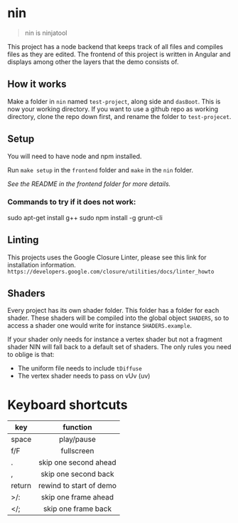 # nin

> nin is ninjatool

This project has a node backend that keeps track of all files and compiles files as they are edited.
The frontend of this project is written in Angular and displays among other the layers that the demo consists of.

## How it works
Make a folder in `nin` named `test-project`, along side and `dasBoot`. This is now your working directory.
If you want to use a github repo as working directory, clone the repo down first, and rename the folder to `test-projecet`.

## Setup

You will need to have node and npm installed.

Run `make setup` in the `frontend` folder and `make` in the `nin` folder.

*See the README in the frontend folder for more details.*


### Commands to try if it does not work:

sudo apt-get install g++
sudo npm install -g grunt-cli

## Linting
This projects uses the Google Closure Linter, please see this link for installation information.
`https://developers.google.com/closure/utilities/docs/linter_howto`

## Shaders

Every project has its own shader folder.
This folder has a folder for each shader.
These shaders will be compiled into the global object `SHADERS`, so to access a shader one would write for instance `SHADERS.example`.

If your shader only needs for instance a vertex shader but not a fragment shader NIN will fall back to a default set of shaders.
The only rules you need to oblige is that:
- The uniform file needs to include `tDiffuse`
- The vertex shader needs to pass on vUv (uv)

# Keyboard shortcuts

| key | function |
| ----|:--------:|
|space|play/pause|
| f/F |fullscreen|
|  .  |skip one second ahead|
|  ,  |skip one second back |
|return| rewind to start of demo|
|  >/:|skip one frame ahead|
|  </;|skip one frame back|
